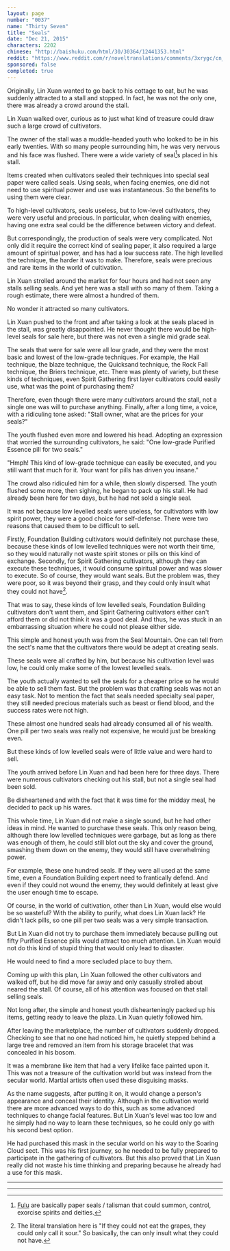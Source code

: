 ```yaml
---
layout: page
number: "0037"
name: "Thirty Seven"
title: "Seals"
date: "Dec 21, 2015"
characters: 2202
chinese: "http://baishuku.com/html/30/30364/12441353.html"
reddit: "https://www.reddit.com/r/noveltranslations/comments/3xrygc/cn_tempered_immortal_chapter_0037/"
sponsored: false
completed: true
---
```


Originally, Lin Xuan wanted to go back to his cottage to eat, but he was suddenly attracted to a stall and stopped. In fact, he was not the only one, there was already a crowd around the stall.

Lin Xuan walked over, curious as to just what kind of treasure could draw such a large crowd of cultivators.

The owner of the stall was a muddle-headed youth who looked to be in his early twenties. With so many people surrounding him, he was very nervous and his face was flushed. There were a wide variety of seal[^1]s placed in his stall.

Items created when cultivators sealed their techniques into special seal paper were called seals. Using seals, when facing enemies, one did not need to use spiritual power and use was instantaneous. So the benefits to using them were clear.

To high-level cultivators, seals useless, but to low-level cultivators, they were very useful and precious. In particular, when dealing with enemies, having one extra seal could be the difference between victory and defeat.

But correspondingly, the production of seals were very complicated. Not only did it require the correct kind of sealing paper, it also required a large amount of spiritual power, and has had a low success rate. The high levelled the technique, the harder it was to make. Therefore, seals were precious and rare items in the world of cultivation.

Lin Xuan strolled around the market for four hours and had not seen any stalls selling seals. And yet here was a stall with so many of them. Taking a rough estimate, there were almost a hundred of them.

No wonder it attracted so many cultivators.

Lin Xuan pushed to the front and after taking a look at the seals placed in the stall, was greatly disappointed. He never thought there would be high-level seals for sale here, but there was not even a single mid grade seal.

The seals that were for sale were all low grade, and they were the most basic and lowest of the low-grade techniques. For example, the Hail technique, the blaze technique, the Quicksand technique, the Rock Fall technique, the Briers technique, etc. There was plenty of variety, but these kinds of techniques, even Spirit Gathering first layer cultivators could easily use, what was the point of purchasing them?

Therefore, even though there were many cultivators around the stall, not a single one was will to purchase anything. Finally, after a long time, a voice, with a ridiculing tone asked: "Stall owner, what are the prices for your seals?"

The youth flushed even more and lowered his head. Adopting an expression that worried the surrounding cultivators, he said: "One low-grade Purified Essence pill for two seals."

"Hmph! This kind of low-grade technique can easily be executed, and you still want that much for it. Your want for pills has driven you insane."

The crowd also ridiculed him for a while, then slowly dispersed. The youth flushed some more, then sighing, he began to pack up his stall. He had already been here for two days, but he had not sold a single seal.

It was not because low levelled seals were useless, for cultivators with low spirit power, they were a good choice for self-defense. There were two reasons that caused them to be difficult to sell.

Firstly, Foundation Building cultivators would definitely not purchase these, because these kinds of low levelled techniques were not worth their time, so they would naturally not waste spirit stones or pills on this kind of exchange. Secondly, for Spirit Gathering cultivators, although they can execute these techniques, it would consume spiritual power and was slower to execute. So of course, they would want seals. But the problem was, they were poor, so it was beyond their grasp, and they could only insult what they could not have[^2].

That was to say, these kinds of low levelled seals, Foundation Building cultivators don't want them, and Spirit Gathering cultivators either can't afford them or did not think it was a good deal. And thus, he was stuck in an embarrassing situation where he could not please either side.

This simple and honest youth was from the Seal Mountain. One can tell from the sect's name that the cultivators there would be adept at creating seals.

These seals were all crafted by him, but because his cultivation level was low, he could only make some of the lowest levelled seals.

The youth actually wanted to sell the seals for a cheaper price so he would be able to sell them fast. But the problem was that crafting seals was not an easy task. Not to mention the fact that seals needed specialty seal paper, they still needed precious materials such as beast or fiend blood, and the success rates were not high.

These almost one hundred seals had already consumed all of his wealth. One pill per two seals was really not expensive, he would just be breaking even.

But these kinds of low levelled seals were of little value and were hard to sell.

The youth arrived before Lin Xuan and had been here for three days. There were numerous cultivators checking out his stall, but not a single seal had been sold.

Be disheartened and with the fact that it was time for the midday meal, he decided to pack up his wares.

This whole time, Lin Xuan did not make a single sound, but he had other ideas in mind. He wanted to purchase these seals. This only reason being, although there low levelled techniques were garbage, but as long as there was enough of them, he could still blot out the sky and cover the ground, smashing them down on the enemy, they would still have overwhelming power.

For example, these one hundred seals. If they were all used at the same time, even a Foundation Building expert need to frantically defend. And even if they could not wound the enemy, they would definitely at least give the user enough time to escape.

Of course, in the world of cultivation, other than Lin Xuan, would else would be so wasteful? With the ability to purify, what does Lin Xuan lack? He didn't lack pills, so one pill per two seals was a very simple transaction.

But Lin Xuan did not try to purchase them immediately because pulling out fifty Purified Essence pills would attract too much attention. Lin Xuan would not do this kind of stupid thing that would only lead to disaster.

He would need to find a more secluded place to buy them.

Coming up with this plan, Lin Xuan followed the other cultivators and walked off, but he did move far away and only casually strolled about neared the stall. Of course, all of his attention was focused on that stall selling seals.

Not long after, the simple and honest youth dishearteningly packed up his items, getting ready to leave the plaza. Lin Xuan quietly followed him.

After leaving the marketplace, the number of cultivators suddenly dropped. Checking to see that no one had noticed him, he quietly stepped behind a large tree and removed an item from his storage bracelet that was concealed in his bosom.

It was a membrane like item that had a very lifelike face painted upon it. This was not a treasure of the cultivation world but was instead from the secular world. Martial artists often used these disguising masks.

As the name suggests, after putting it on, it would change a person's appearance and conceal their identity. Although in the cultivation world there are more advanced ways to do this, such as some advanced techniques to change facial features. But Lin Xuan's level was too low and he simply had no way to learn these techniques, so he could only go with his second best option.

He had purchased this mask in the secular world on his way to the Soaring Cloud sect. This was his first journey, so he needed to be fully prepared to participate in the gathering of cultivators. But this also proved that Lin Xuan really did not waste his time thinking and preparing because he already had a use for this mask.

- - -
- - -

[^1]: [Fulu](https://en.wikipedia.org/wiki/Fulu) are basically paper seals / talisman that could summon, control, exorcise spirits and deities.

[^2]: The literal translation here is "If they could not eat the grapes, they could only call it sour." So basically, the can only insult what they could not have.

